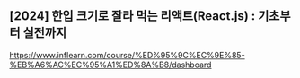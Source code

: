 ## [2024] 한입 크기로 잘라 먹는 리액트(React.js) : 기초부터 실전까지
https://www.inflearn.com/course/%ED%95%9C%EC%9E%85-%EB%A6%AC%EC%95%A1%ED%8A%B8/dashboard
